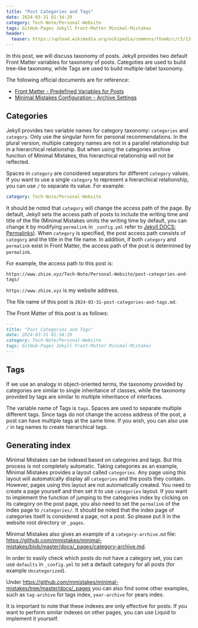 ```yaml
---
title: "Post Categories and Tags"
date: 2024-03-31 01:34:29
category: Tech-Note/Personal-Website
tags: GitHub-Pages Jekyll Front-Matter Minimal-Mistakes
header:
  teaser: https://upload.wikimedia.org/wikipedia/commons/thumb/c/c5/13-11-02-olb-by-RalfR-03.jpg/640px-13-11-02-olb-by-RalfR-03.jpg
---
```


In this post, we will discuss taxonomy of posts. Jekyll provides two default Front Matter variables for taxonomy of posts. Categoties are used to build tree-like taxonomy, while Tags are used to build multiple-label taxonomy.

The following official documents are for reference:

* [Front Matter - Predefined Variables for Posts](https://jekyllrb.com/docs/front-matter/#predefined-global-variables)
* [Minimal Mistakes Configuration - Archive Settings](https://mmistakes.github.io/minimal-mistakes/docs/configuration/#archive-settings)

## Categories

Jekyll provides two variable names for category taxonomy: `categories` and `category`. Only use the singular form for personal recommendations. In the plural version, multiple category names are not in a parallel relationship but in a hierarchical relationship. But when using the categories archive function of Minimal Mistakes, this hierarchical relationship will not be reflected.

Spaces in `category` are considered separators for different `category` values. If you want to use a single `category` to represent a hierarchical relationship, you can use `/` to separate its value. For example:

```yaml
category: Tech-Note/Personal-Website
```

It should be noted that `category` will change the access path of the page. By default, Jekyll sets the access path of posts to include the writing time and title of the file (Minimal Mistakes omits the writing time by default, you can change it by modifying `permalink` in `_config.yml` refer to [Jekyll DOCS: Permalinks](https://jekyllrb.com/docs/permalinks/)). When `category` is specified, the post access path consists of `category` and the title in the file name. In addition, if both `category` and `permalink` exist in Front Matter, the access path of the post is determined by `permalink`.

For example, the access path to this post is:

```url
https://www.zhize.xyz/Tech-Note/Personal-Website/post-categories-and-tags/
```

`https://www.zhize.xyz` is my website address.

The file name of this post is `2024-03-31-post-categories-and-tags.md`.

The Front Matter of this post is as follows:

```markdown
---
title: "Post Categories and Tags"
date: 2024-03-31 01:34:29
category: Tech-Note/Personal-Website
tags: GitHub-Pages Jekyll Front-Matter Minimal-Mistakes
---
```

## Tags

If we use an analogy in object-oriented terms, the taxonomy provided by categories are similar to single inheritance of classes, while the taxonomy provided by tags are similar to multiple inheritance of interfaces.

The variable name of Tags is `tags`. Spaces are used to separate multiple different tags. Since tags do not change the access address of the post, a post can have multiple tags at the same time. If you wish, you can also use `/` in tag names to create hierarchical tags.

## Generating index

Minimal Mistakes can be indexed based on categories and tags. But this process is not completely automatic. Taking categories as an example, Minimal Mistakes provides a layout called `categories`. Any page using this layout will automatically display all `categories` and the posts they contain. However, pages using this layout are not automatically created. You need to create a page yourself and then set it to use `categories` layout. If you want to implement the function of jumping to the categories index by clicking on its category on the post page, you also need to set the `permalink` of the index page to `/categories/`. It should be noted that the index page of categories itself is considered a page, not a post. So please put it in the website root directory or `_pages`.

Minimal Mistakes also gives an example of a `category-archive.md` file: <https://github.com/mmistakes/minimal-mistakes/blob/master/docs/_pages/category-archive.md>.

In order to easily check which posts do not have a category set, you can use `defaults` in `_config.yml` to set a default category for all posts (for example `Uncategorized`).

Under <https://github.com/mmistakes/minimal-mistakes/tree/master/docs/_pages> you can also find some other examples, such as `tag-archive` for tags index, `year-archive` for years index.

It is important to note that these indexes are only effective for posts. If you want to perform similar indexes on other pages, you can use Liquid to implement it yourself.
